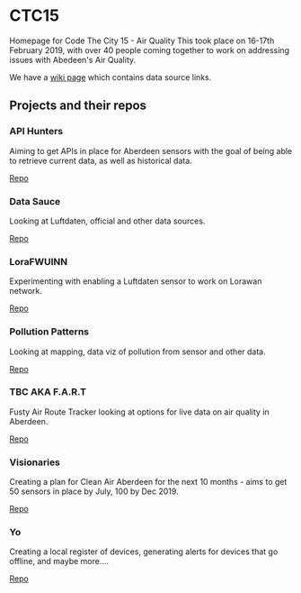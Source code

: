 # CTC15
Homepage for Code The City 15 - Air Quality
This took place on 16-17th February 2019, with over 40 people coming together to work on addressing issues with Abedeen's Air Quality.

We have a [wiki page](https://github.com/CodeTheCity/CTC15/wiki) which contains data source links. 

## Projects and their repos 

### API Hunters 
Aiming to get APIs in place for Aberdeen sensors with the goal of being able to retrieve current data, as well as historical data.

[Repo](https://github.com/CodeTheCity/API_hunters)

### Data Sauce
Looking at Luftdaten, official and other data sources. 

[Repo](https://github.com/CodeTheCity/Data_Sauce)

### LoraFWUINN 
Experimenting with enabling a Luftdaten sensor to work on Lorawan network.

[Repo](https://github.com/CodeTheCity/LoraFWUINN)

### Pollution Patterns 
Looking at mapping, data viz of pollution from sensor and other data.

[Repo](https://github.com/CodeTheCity/pollutionpatterns)

### TBC AKA F.A.R.T
Fusty Air Route Tracker looking at options for live data on air quality in Aberdeen.

[Repo](https://github.com/CodeTheCity/tbc)

### Visionaries 
Creating a plan for Clean Air Aberdeen for the next 10 months - aims to get 50 sensors in place by July, 100 by Dec 2019.

[Repo](https://github.com/CodeTheCity/Visionaries)

### Yo 
Creating a local register of devices, generating alerts for devices that go offline, and maybe more.... 

[Repo](https://github.com/CodeTheCity/yo)
